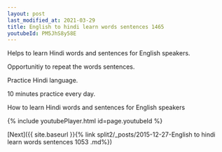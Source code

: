 ```yaml
---
layout: post
last_modified_at: 2021-03-29
title: English to hindi learn words sentences 1465 
youtubeId: PM5JhS8y58E
---
```

 
 
Helps to learn Hindi words and sentences for English speakers.

Opportunitiy to repeat the words sentences. 

Practice Hindi language. 
 
10 minutes practice every day. 
 
How to learn Hindi words and sentences for English speakers 
 
{% include youtubePlayer.html id=page.youtubeId %}
 
 
[Next]({{ site.baseurl }}{% link  split2/_posts/2015-12-27-English to hindi learn words sentences 1053 .md%})
 
